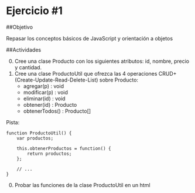 Ejercicio #1
============

##Objetivo

Repasar los conceptos básicos de JavaScript y orientación a objetos

##Actividades

0. Cree una clase Producto con los siguientes atributos: id, nombre, precio y cantidad. 
0. Cree una clase ProductoUtil que ofrezca las 4 operaciones CRUD+ (Create-Update-Read-Delete-List) sobre Producto: 
	- agregar(p) : void
	- modificar(p) : void
	- eliminar(id) : void
	- obtener(id) : Producto
	- obtenerTodos() : Producto[]

Pista:
```
function ProductoUtil() {
	var productos;

	this.obtenerProductos = function() { 
		return productos; 	
	};
		
	// ...
}
```

0. Probar las funciones de la clase ProductoUtil en un html
